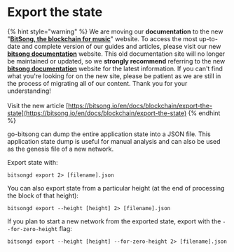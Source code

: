 # Export the state

{% hint style="warning" %}
We are moving our **documentation** to the new "[**BitSong, the blockchain for music**](https://bitsong.io/en)" website. To access the most up-to-date and complete version of our guides and articles, please visit our new [**bitsong documentation**](https://bitsong.io/en/docs) website. This old documentation site will no longer be maintained or updated, so we **strongly recommend** referring to the new [**bitsong documentation**](https://bitsong.io/en/docs) website for the latest information. If you can't find what you're looking for on the new site, please be patient as we are still in the process of migrating all of our content. Thank you for your understanding!\
\
Visit the new article [https://bitsong.io/en/docs/blockchain/export-the-state](https://bitsong.io/en/docs/blockchain/export-the-state)
{% endhint %}

go-bitsong can dump the entire application state into a JSON file. This application state dump is useful for manual analysis and can also be used as the genesis file of a new network.

Export state with:

```
bitsongd export 2> [filename].json
```

You can also export state from a particular height (at the end of processing the block of that height):

```
bitsongd export --height [height] 2> [filename].json
```

If you plan to start a new network from the exported state, export with the `--for-zero-height` flag:

```
bitsongd export --height [height] --for-zero-height 2> [filename].json
```
